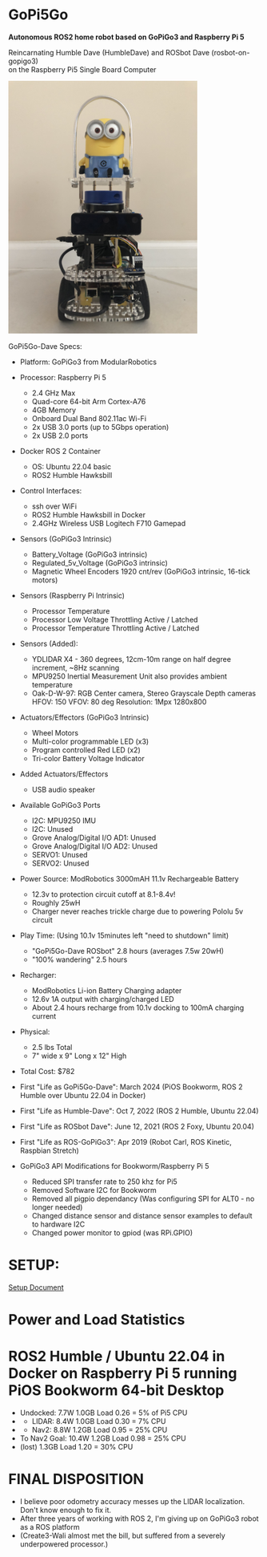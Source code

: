 # GoPi5Go

**Autonomous ROS2 home robot based on GoPiGo3 and Raspberry Pi 5**

Reincarnating Humble Dave (HumbleDave) and ROSbot Dave (rosbot-on-gopigo3)  
on the Raspberry Pi5 Single Board Computer  



<img src="https://github.com/slowrunner/GoPi5Go/blob/main/Graphics/2024-03-17_Front_GoPi5Go_Dave.JPG" width="378" height="504" />


GoPi5Go-Dave Specs:

- Platform: GoPiGo3 from ModularRobotics 

- Processor: Raspberry Pi 5
  * 2.4 GHz Max
  * Quad-core 64-bit Arm Cortex-A76
  * 4GB Memory
  * Onboard Dual Band 802.11ac Wi-Fi
  * 2x USB 3.0 ports (up to 5Gbps operation)
  * 2x USB 2.0 ports

- Docker ROS 2 Container
  *  OS: Ubuntu 22.04 basic 
  *  ROS2 Humble Hawksbill
 
- Control Interfaces: 
  * ssh over WiFi
  * ROS2 Humble Hawksbill in Docker
  * 2.4GHz Wireless USB Logitech F710 Gamepad 

- Sensors (GoPiGo3 Intrinsic)
  * Battery_Voltage (GoPiGo3 intrinsic)
  * Regulated_5v_Voltage (GoPiGo3 intrinsic)
  * Magnetic Wheel Encoders 1920 cnt/rev (GoPiGo3 intrinsic, 16-tick motors)

- Sensors (Raspberry Pi Intrinsic)  
  * Processor Temperature 
  * Processor Low Voltage Throttling Active / Latched
  * Processor Temperature Throttling Active / Latched
  
- Sensors (Added):
  * YDLIDAR X4 - 360 degrees, 12cm-10m range on half degree increment, ~8Hz scanning
  * MPU9250 Inertial Measurement Unit
    also provides ambient temperature 
  * Oak-D-W-97: RGB Center camera, Stereo Grayscale Depth cameras  
    HFOV: 150 VFOV: 80 deg Resolution: 1Mpx 1280x800  
  
- Actuators/Effectors (GoPiGo3 Intrinsic)
  * Wheel Motors
  * Multi-color programmable LED (x3)
  * Program controlled Red LED (x2)
  * Tri-color Battery Voltage Indicator

- Added Actuators/Effectors 
  * USB audio speaker  
  
- Available GoPiGo3 Ports
  * I2C: MPU9250 IMU  
  * I2C: Unused  
  * Grove Analog/Digital I/O AD1: Unused  
  * Grove Analog/Digital I/O AD2: Unused   
  * SERVO1: Unused  
  * SERVO2: Unused  

- Power Source: ModRobotics 3000mAH 11.1v Rechargeable Battery  
  * 12.3v to protection circuit cutoff at 8.1-8.4v!   
  * Roughly 25wH  
  * Charger never reaches trickle charge due to powering Pololu 5v circuit  

- Play Time: (Using 10.1v 15minutes left "need to shutdown" limit)  
  * "GoPi5Go-Dave ROSbot" 2.8 hours  (averages 7.5w 20wH)  
  * "100% wandering" 2.5 hours  

- Recharger:  
  * ModRobotics Li-ion Battery Charging adapter  
  * 12.6v 1A output with charging/charged LED  
  * About 2.4 hours recharge from 10.1v docking to 100mA charging current  

- Physical:
  * 2.5 lbs Total
  * 7" wide x 9" Long x 12" High

- Total Cost: $782

- First "Life as GoPi5Go-Dave": March 2024    (PiOS Bookworm, ROS 2 Humble over Ubuntu 22.04 in Docker)  
- First "Life as Humble-Dave": Oct 7, 2022    (ROS 2 Humble, Ubuntu 22.04)  
- First "Life as ROSbot Dave": June 12, 2021  (ROS 2 Foxy, Ubuntu 20.04)  
- First "Life as ROS-GoPiGo3": Apr 2019       (Robot Carl, ROS Kinetic, Raspbian Stretch)  

- GoPiGo3 API Modifications for Bookworm/Raspberry Pi 5
  * Reduced SPI transfer rate to 250 khz for Pi5
  * Removed Software I2C for Bookworm
  * Removed all pigpio dependancy (Was configuring SPI for ALT0 - no longer needed)
  * Changed distance sensor and distance sensor examples to default to hardware I2C
  * Changed power monitor to gpiod (was RPi.GPIO)

# SETUP:  
[Setup Document](config/SETUP.md) 

# Power and Load Statistics  
# ROS2 Humble / Ubuntu 22.04 in Docker on Raspberry Pi 5 running PiOS Bookworm 64-bit Desktop 
- Undocked: 7.7W 1.0GB Load 0.26 = 5% of Pi5 CPU  
- + LIDAR: 8.4W 1.0GB Load 0.30  = 7% CPU  
- + Nav2:  8.8W  1.2GB Load 0.95 = 25% CPU  
- To Nav2 Goal:  10.4W 1.2GB Load 0.98 = 25% CPU  
- (lost) 1.3GB Load 1.20 = 30% CPU
 
# FINAL DISPOSITION
- I believe poor odometry accuracy messes up the LIDAR localization.  Don't know enough to fix it.
- After three years of working with ROS 2, I'm giving up on GoPiGo3 robot as a ROS platform
- (Create3-Wali almost met the bill, but suffered from a severely underpowered processor.)  
